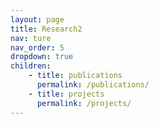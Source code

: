 ```yaml
---
layout: page
title: Research2
nav: ture
nav_order: 5
dropdown: true
children: 
    - title: publications
      permalink: /publications/
    - title: projects
      permalink: /projects/
---
```

